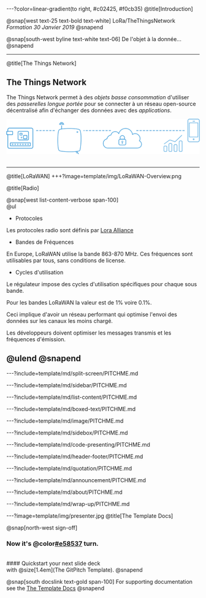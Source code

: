 ---?color=linear-gradient(to right, #c02425, #f0cb35)
@title[Introduction]

@snap[west text-25 text-bold text-white]
LoRa/TheThingsNetwork<br>*Formation 30 Janvier 2019*
@snapend

@snap[south-west byline text-white text-06]
De l'objet à la donnée...
@snapend

---
@title[The Things Network]

## The Things Network

The Things Network permet à des *objets basse consommation* d'utiliser des *passerelles longue portée* pour se connecter à un réseau
open-source décentralisé afin d'échanger des données avec des *applications*.


![PIC](template/img/architecturettn.png)
<br><br>

---
@title[LoRaWAN]
+++?image=template/img/LoRaWAN-Overview.png

@title[Radio]

@snap[west list-content-verbose span-100] 
<br>
@ul[](false)

- Protocoles

Les protocoles radio sont définis par [Lora Alliance](https://lora-alliance.org/)  

- Bandes de Fréquences

En Europe, LoRaWAN utilise la bande 863-870 MHz. Ces fréquences sont utilisables par tous, sans conditions de license.

- Cycles d'utilisation

Le régulateur impose des cycles d'utilisation spécifiques pour chaque sous bande.

Pour les bandes LoRaWAN la valeur est de 1% voire 0.1%.

Ceci implique d'avoir un réseau performant qui optimise l'envoi des données sur les canaux les moins chargé.

Les développeurs doivent optimiser les messages transmis et les fréquences d'émission.

@ulend
@snapend
---

---?include=template/md/split-screen/PITCHME.md

---?include=template/md/sidebar/PITCHME.md

---?include=template/md/list-content/PITCHME.md

---?include=template/md/boxed-text/PITCHME.md

---?include=template/md/image/PITCHME.md

---?include=template/md/sidebox/PITCHME.md

---?include=template/md/code-presenting/PITCHME.md

---?include=template/md/header-footer/PITCHME.md

---?include=template/md/quotation/PITCHME.md

---?include=template/md/announcement/PITCHME.md

---?include=template/md/about/PITCHME.md

---?include=template/md/wrap-up/PITCHME.md

---?image=template/img/presenter.jpg
@title[The Template Docs]

@snap[north-west sign-off]
### **Now it's @color[#e58537](your) turn.**
<br>
#### Quickstart your next slide deck<br>with @size[1.4em](The GitPitch Template).
@snapend

@snap[south docslink text-gold span-100]
For supporting documentation see the [The Template Docs](https://gitpitch.com/docs/the-template)
@snapend

